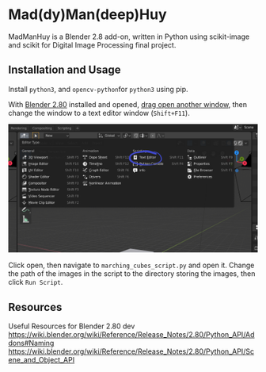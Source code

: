 # Mad(dy)Man(deep)Huy

MadManHuy is a Blender 2.8 add-on, written in Python using scikit-image and scikit for Digital Image Processing final project.

## Installation and Usage

Install `python3`, and `opencv-python`for `python3` using pip.

With [Blender 2.80](https://www.blender.org/2-8/) installed and opened, [drag open another window](https://docs.blender.org/manual/es/dev/interface/window_system/areas.html?highlight=split%20window), then change the window to a text editor window (`Shift+F11`).

![Changing Editor Types](./Assets/editor.png)

Click open, then navigate to `marching_cubes_script.py` and open it. Change the path of the images in the script to the directory storing the images, then click `Run Script`.

## Resources

Useful Resources for Blender 2.80 dev
https://wiki.blender.org/wiki/Reference/Release_Notes/2.80/Python_API/Addons#Naming
https://wiki.blender.org/wiki/Reference/Release_Notes/2.80/Python_API/Scene_and_Object_API

